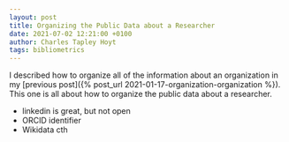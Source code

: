 ```yaml
---
layout: post
title: Organizing the Public Data about a Researcher
date: 2021-07-02 12:21:00 +0100
author: Charles Tapley Hoyt
tags: bibliometrics
---
```

I described how to organize all of the information about an organization in
my [previous post]({% post_url 2021-01-17-organization-organization %}). This
one is all about how to organize the public data about a researcher.

- linkedin is great, but not open
- ORCID identifier
- Wikidata
cth